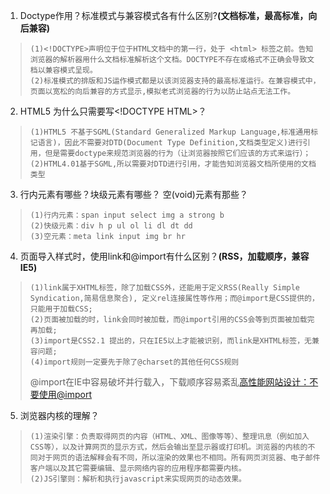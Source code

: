1. Doctype作用？标准模式与兼容模式各有什么区别?**(文档标准，最高标准，向后兼容)**
>     (1)<!DOCTYPE>声明位于位于HTML文档中的第一行，处于 <html> 标签之前。告知浏览器的解析器用什么文档标准解析这个文档。DOCTYPE不存在或格式不正确会导致文档以兼容模式呈现。
>     (2)标准模式的排版和JS运作模式都是以该浏览器支持的最高标准运行。在兼容模式中，页面以宽松的向后兼容的方式显示,模拟老式浏览器的行为以防止站点无法工作。

2. HTML5 为什么只需要写\<!DOCTYPE HTML\>？
>     (1)HTML5 不基于SGML(Standard Generalized Markup Language,标准通用标记语言)，因此不需要对DTD(Document Type Definition,文档类型定义)进行引用，但是需要doctype来规范浏览器的行为（让浏览器按照它们应该的方式来运行）；
>     (2)HTML4.01基于SGML,所以需要对DTD进行引用，才能告知浏览器文档所使用的文档类型

3. 行内元素有哪些？块级元素有哪些？ 空(void)元素有那些？
>     (1)行内元素：span input select img a strong b 
>     (2)快级元素：div h p ul ol li dl dt dd
>     (3)空元素：meta link input img br hr

4. 页面导入样式时，使用link和@import有什么区别？**(RSS，加载顺序，兼容IE5)**
>     (1)link属于XHTML标签，除了加载CSS外，还能用于定义RSS(Really Simple Syndication,简易信息聚合), 定义rel连接属性等作用；而@import是CSS提供的，只能用于加载CSS;
>     (2)页面被加载的时，link会同时被加载，而@import引用的CSS会等到页面被加载完再加载;
>     (3)import是CSS2.1 提出的，只在IE5以上才能被识别，而link是XHTML标签，无兼容问题;
>     (4)import规则一定要先于除了@charset的其他任何CSS规则
> @import在IE中容易破坏并行载入，下载顺序容易紊乱[高性能网站设计：不要使用@import](https://www.qianduan.net/high-performance-web-site-do-not-use-import/)

5. 浏览器内核的理解？
>     (1)渲染引擎：负责取得网页的内容（HTML、XML、图像等等）、整理讯息（例如加入CSS等），以及计算网页的显示方式，然后会输出至显示器或打印机。浏览器的内核的不同对于网页的语法解释会有不同，所以渲染的效果也不相同。所有网页浏览器、电子邮件客户端以及其它需要编辑、显示网络内容的应用程序都需要内核。
>     (2)JS引擎则：解析和执行javascript来实现网页的动态效果。

